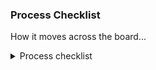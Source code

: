 <h3>Process Checklist</h3>
<p>How it moves across the board...</p>

<details>
  <summary>Process checklist</summary>
  
# Sketch

[comment]: # "Notes or a checklist reflecting our understanding of the selected approach"

Team members who will likely need to be involved in doing all the things:

- [ ] Content
- [ ] Data
- [ ] Design
- [ ] Engineering
- [ ] Infrastructure
- [ ] Product

# Definition of Done

## Triage

### If not likely to be important in the next quarter...
- [ ] Archived from the board

### Otherwise...

- [ ] Has a clear story statement
- [ ] Product team moves it to the appropriate backlog

## Backlog

- [ ] Has clearly stated/testable acceptance criteria
- [ ] One or more shepherds have been identified

## In Progress

- [ ] Meets the acceptance criteria
- [ ] (As appropriate) Is relabeled and triaged for movement from design to engineering, etc. 

## Review Needed

- [ ] Necessary outside review/sign-off was provided

## Done

- [ ] Includes screenshots or references to artifacts

### If there's UI...
- [ ] Screen reader - Listen to the experience with a screen reader extension, ensure the information presented in order
- [ ] Keyboard navigation - Run through acceptance criteria with keyboard tabs, ensure it works. 
- [ ] Text scaling - Adjust viewport to 1280 pixels wide and zoom to 200%, ensure everything renders as expected. Document 400% zoom issues with USWDS if appropriate.

</details> 
